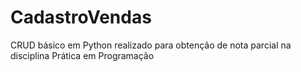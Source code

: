 # CadastroVendas
CRUD básico em Python realizado para obtenção de nota parcial na disciplina Prática em Programação
